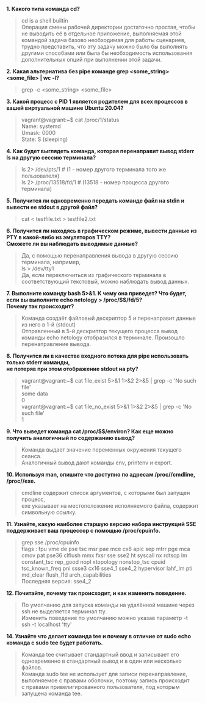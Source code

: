 **1. Какого типа команда cd?**  
>cd is a shell builtin  
> Операция смены рабочей директории достаточно простая, чтобы не выводить её в отдельное приложение, 
> выполняемая этой командой задача базово необходимая для работы сценариев, 
> трудно представить, что эту задачу можно было бы выполнять другими способами 
> или была бы необходимость использования дополнительных опций при выполнении этой задачи.    

**2. Какая альтернатива без pipe команде grep <some_string> <some_file> | wc -l?**  
> grep -c <some_string> <some_file>  
 
**3. Какой процесс с PID 1 является родителем для всех процессов в вашей виртуальной машине Ubuntu 20.04?**    
>vagrant@vagrant:~$ cat /proc/1/status  
Name:   systemd  
Umask:  0000  
State:  S (sleeping)  

**4. Как будет выглядеть команда, которая перенаправит вывод stderr ls на другую сессию терминала?**     
>ls 2> /dev/pts/1 # (1 - номер другого терминала того же пользователя)  
ls 2> /proc/13518/fd/1 # (13518 - номер процесса другого терминала)

**5. Получится ли одновременно передать команде файл на stdin и вывести ее stdout в другой файл?**  
>cat < testfile.txt > testfile2.txt  

**6. Получится ли находясь в графическом режиме, вывести данные из PTY в какой-либо из эмуляторов TTY?  
Сможете ли вы наблюдать выводимые данные?** 
>Да, с помощью перенаправления вывода в другую сессию терминала, например,  
>ls > /dev/tty1  
>Да, если переключиться из графического терминала в соответствующий текстовый, можно наблюдать вывод данных.  

**7. Выполните команду bash 5>&1. К чему она приведет? Что будет, если вы выполните echo netology > /proc/$$/fd/5?  
Почему так происходит?**  
>Команда создаёт файловый дескриптор 5 и перенаправит данные из него в 1-й (stdout)  
>Отправленный в 5-й дескриптор текущего процесса вывод команды echo netology отобразился в терминале.
>Произошло перенаправление вывода.

**8. Получится ли в качестве входного потока для pipe использовать только stderr команды,  
не потеряв при этом отображение stdout на pty?**  
>vagrant@vagrant:~$ cat file_exist 5>&1 1>&2 2>&5 | grep -c 'No such file'  
some data  
0  
>vagrant@vagrant:~$ cat file_no_exist 5>&1 1>&2 2>&5 | grep -c 'No such file'  
1  

**9. Что выведет команда cat /proc/$$/environ? Как еще можно получить аналогичный по содержанию вывод?**    
>Команда выдает значение переменных окружения текущего сеанса.  
>Аналогичный вывод дают команды env, printenv и export.  

**10. Используя man, опишите что доступно по адресам /proc/<PID>/cmdline, /proc/<PID>/exe.**  
>cmdline содержит список аргументов, с которыми был запущен процесс,  
>exe указывает на местоположение исполняемого файла, содержит символьную ссылку.  

**11. Узнайте, какую наиболее старшую версию набора инструкций SSE поддерживает ваш процессор с помощью /proc/cpuinfo.**  
>grep sse /proc/cpuinfo  
>flags : fpu vme de pse tsc msr pae mce cx8 apic sep mtrr pge mca cmov pat pse36 clflush mmx fxsr sse sse2 ht syscall nx rdtscp lm constant_tsc rep_good nopl xtopology nonstop_tsc cpuid tsc_known_freq pni ssse3 cx16 sse4_1 sse4_2 hypervisor lahf_lm pti md_clear flush_l1d arch_capabilities  
>Последняя версия: sse4_2  

**12. Почитайте, почему так происходит, и как изменить поведение.**  
>По умолчанию для запуска команды на удалённой машине через ssh не выделяется терминал tty.  
>Изменить поведение по умолчанию можно указав параметр -t  
>ssh -t localhost 'tty'  

**14. Узнайте что делает команда tee и почему в отличие от sudo echo команда с sudo tee будет работать.**  
>Команда tee считывает стандартный ввод и записывает его одновременно в стандартный вывод и в один или несколько файлов.  
>Команда sudo tee не использует для записи перенаправление, выполняемое с правами оболочки, поэтому запись происходит  
>с правами привелигированного пользователя, под которым запущена команда tee. 